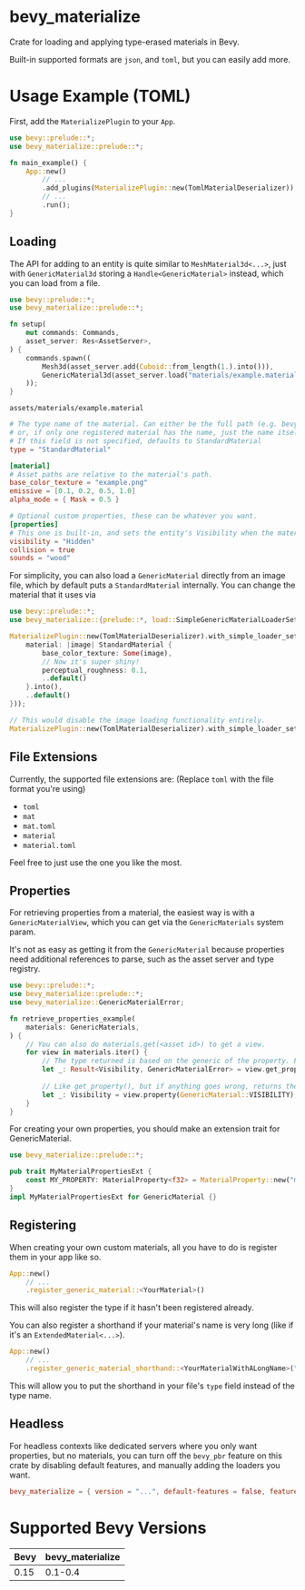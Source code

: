 # bevy_materialize
Crate for loading and applying type-erased materials in Bevy.

Built-in supported formats are `json`, and `toml`, but you can easily add more.

# Usage Example (TOML)

First, add the `MaterializePlugin` to your `App`.
```rust
use bevy::prelude::*;
use bevy_materialize::prelude::*;

fn main_example() {
    App::new()
        // ...
        .add_plugins(MaterializePlugin::new(TomlMaterialDeserializer))
        // ...
        .run();
}
```

## Loading

The API for adding to an entity is quite similar to `MeshMaterial3d<...>`, just with `GenericMaterial3d` storing a `Handle<GenericMaterial>` instead, which you can load from a file.
```rust
use bevy::prelude::*;
use bevy_materialize::prelude::*;

fn setup(
    mut commands: Commands,
    asset_server: Res<AssetServer>,
) {
    commands.spawn((
        Mesh3d(asset_server.add(Cuboid::from_length(1.).into())),
        GenericMaterial3d(asset_server.load("materials/example.material")),
    ));
}
```

`assets/materials/example.material`
```toml
# The type name of the material. Can either be the full path (e.g. bevy_pbr::pbr_material::StandardMaterial),
# or, if only one registered material has the name, just the name itself.
# If this field is not specified, defaults to StandardMaterial
type = "StandardMaterial"

[material]
# Asset paths are relative to the material's path.
base_color_texture = "example.png"
emissive = [0.1, 0.2, 0.5, 1.0]
alpha_mode = { Mask = 0.5 }

# Optional custom properties, these can be whatever you want.
[properties]
# This one is built-in, and sets the entity's Visibility when the material is applied.
visibility = "Hidden"
collision = true
sounds = "wood"
```

For simplicity, you can also load a `GenericMaterial` directly from an image file, which by default puts a `StandardMaterial` internally. You can change the material that it uses via
```rust
use bevy::prelude::*;
use bevy_materialize::{prelude::*, load::SimpleGenericMaterialLoaderSettings};

MaterializePlugin::new(TomlMaterialDeserializer).with_simple_loader_settings(Some(SimpleGenericMaterialLoaderSettings {
    material: |image| StandardMaterial {
        base_color_texture: Some(image),
        // Now it's super shiny!
        perceptual_roughness: 0.1,
        ..default()
    }.into(),
    ..default()
}));

// This would disable the image loading functionality entirely.
MaterializePlugin::new(TomlMaterialDeserializer).with_simple_loader_settings(None);
```

## File Extensions
Currently, the supported file extensions are: (Replace `toml` with the file format you're using)
- `toml`
- `mat`
- `mat.toml`
- `material`
- `material.toml`

Feel free to just use the one you like the most.

## Properties

For retrieving properties from a material, the easiest way is with a `GenericMaterialView`, which you can get via the `GenericMaterials` system param.

It's not as easy as getting it from the `GenericMaterial` because properties need additional references to parse, such as the asset server and type registry.
```rust
use bevy::prelude::*;
use bevy_materialize::prelude::*;
use bevy_materialize::GenericMaterialError;

fn retrieve_properties_example(
    materials: GenericMaterials,
) {
    // You can also do materials.get(<asset id>) to get a view.
    for view in materials.iter() {
        // The type returned is based on the generic of the property. For example, VISIBILITY is a MaterialProperty<Visibility>.
        let _: Result<Visibility, GenericMaterialError> = view.get_property(GenericMaterial::VISIBILITY);
    
        // Like get_property(), but if anything goes wrong, returns the default value instead an error.
        let _: Visibility = view.property(GenericMaterial::VISIBILITY);
    }
}
```

For creating your own properties, you should make an extension trait for GenericMaterial.
```rust
use bevy_materialize::prelude::*;

pub trait MyMaterialPropertiesExt {
    const MY_PROPERTY: MaterialProperty<f32> = MaterialProperty::new("my_property", || 5.);
}
impl MyMaterialPropertiesExt for GenericMaterial {}
```

## Registering

When creating your own custom materials, all you have to do is register them in your app like so.
```rust ignore
App::new()
    // ...
    .register_generic_material::<YourMaterial>()
```
This will also register the type if it hasn't been registered already.

You can also register a shorthand if your material's name is very long (like if it's an `ExtendedMaterial<...>`).
```rust ignore
App::new()
    // ...
    .register_generic_material_shorthand::<YourMaterialWithALongName>("YourMaterial")
```
This will allow you to put the shorthand in your file's `type` field instead of the type name.

## Headless

For headless contexts like dedicated servers where you only want properties, but no materials, you can turn off the `bevy_pbr` feature on this crate by disabling default features, and manually adding the loaders you want.

```toml
bevy_materialize = { version = "...", default-features = false, features = ["toml"] }
```


# Supported Bevy Versions
| Bevy | bevy_materialize |
-|-
| 0.15 | 0.1-0.4 |